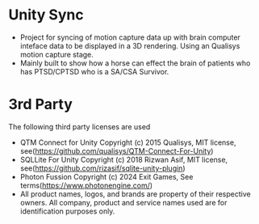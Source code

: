 # Unity Sync
* Project for syncing of motion capture data up with brain computer inteface data to be displayed in a 3D rendering. Using an Qualisys motion capture stage. 
* Mainly built to show how a horse can effect the brain of patients who has PTSD/CPTSD who is a SA/CSA Survivor.

# 3rd Party 
The following third party licenses are used 

* QTM Connect for Unity Copyright (c) 2015 Qualisys, MIT license, see(https://github.com/qualisys/QTM-Connect-For-Unity)
* SQLLite For Unity Copyright (c) 2018 Rizwan Asif, MIT license, see(https://github.com/rizasif/sqlite-unity-plugin)
* Photon Fussion  Copyright (c) 2024 Exit Games, See terms(https://www.photonengine.com/)
* All product names, logos, and brands are property of their respective owners. All company, product and service names used are for identification purposes only.
